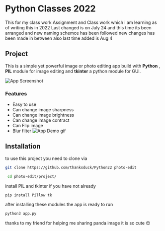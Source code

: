 # Python Classes 2022
This for my class work Assignment and Class work which i am learning as of writing this in 2022
Last changed is on July 24 and this time its been arranged and new naming schemce has been followed
new changes has been made in between also
last time added is Aug 4

## Project
This is a simple yet powerful image or photo editing app build with **Python** , **PIL** module for image editing and **tkinter** a python module for GUI.

![App Screenshot](https://raw.githubusercontent.com/thanksduck/Python22/project/Screenshot.png)
### Features

- Easy to use
- Can change image sharpness
- Can change image brightness
- Can change image contract
- Can Flip image
- Blur filter
![App Demo gif](https://raw.githubusercontent.com/thanksduck/Python22/project/demo.gif)

## Installation
to use this project you need to clone via
```bash
git clone https://github.com/thanksduck/Python22 photo-edit
```
```bash
 cd photo-edit/project/
```
install PIL and tkinter if you have not already
```bash
pip install Pillow tk
```

after installing these modules the app is ready to run
```bash
python3 app.py
```
thanks to my friend for helping me sharing panda image it is so cute 😌